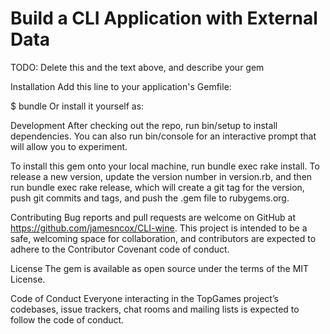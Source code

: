 Build a CLI Application with External Data
=======

<!-- TopGames
Welcome to your new gem! In this directory, you'll find the files you need to be able to package up your Ruby library into a gem. Put your Ruby code in the file lib/top_games. To experiment with that code, run bin/console for an interactive prompt. -->

TODO: Delete this and the text above, and describe your gem

Installation
Add this line to your application's Gemfile:

<!-- gem 'top_games'
And then execute: -->

$ bundle
Or install it yourself as:

<!-- $ gem install top_games
Usage
Run the app by calling ./bin/top_games, after boot, it will pull up the top three games
from pcgamer.com, after you can inquire a summary of each game by inputting the correct
number, it will also bring you back to the main menu afterwards. You can type 'exit' to 
quit the app.  -->

Development
After checking out the repo, run bin/setup to install dependencies. You can also run bin/console for an interactive prompt that will allow you to experiment.

To install this gem onto your local machine, run bundle exec rake install. To release a new version, update the version number in version.rb, and then run bundle exec rake release, which will create a git tag for the version, push git commits and tags, and push the .gem file to rubygems.org.

Contributing
Bug reports and pull requests are welcome on GitHub at https://github.com/jamesncox/CLI-wine. This project is intended to be a safe, welcoming space for collaboration, and contributors are expected to adhere to the Contributor Covenant code of conduct.

License
The gem is available as open source under the terms of the MIT License.

Code of Conduct
Everyone interacting in the TopGames project’s codebases, issue trackers, chat rooms and mailing lists is expected to follow the code of conduct.
